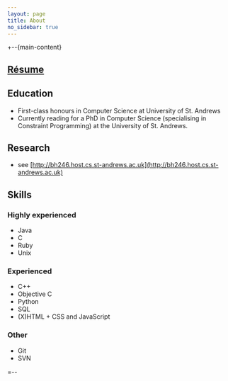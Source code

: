 ```yaml
---
layout: page
title: About
no_sidebar: true
---
```


<div id="results">
	
</div>

+--{main-content}

## [Résume](Bilal_Syed_Husasin-Resume.pdf "Bilal Syed Hussain's Résume") ##



## Education ##
* First-class honours in Computer Science at University of St. Andrews
* Currently reading for a PhD in Computer Science (specialising in Constraint Programming) at the University of St. Andrews.

## Research ##
* see [http://bh246.host.cs.st-andrews.ac.uk](http://bh246.host.cs.st-andrews.ac.uk)

## Skills ##

### Highly experienced ###

* Java
* C
* Ruby
* Unix

### Experienced ###
* C++
* Objective C
* Python
* SQL
* (X)HTML + CSS and JavaScript


### Other ###
* Git 
* SVN


=--




